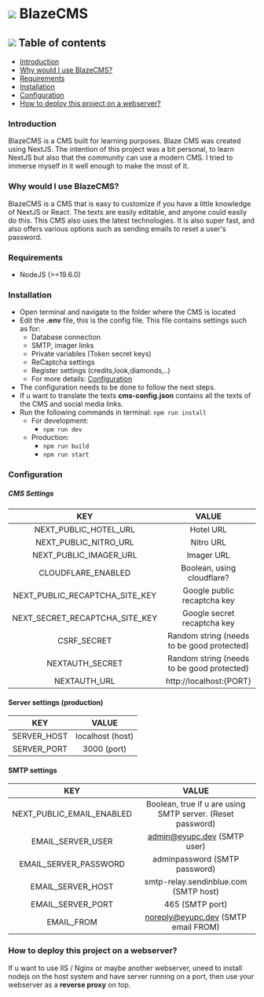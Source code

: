 # <img src="https://www.habborator.org/archive/icons/medium/v20_b2.gif"> BlazeCMS
## <img src="https://www.habborator.org/archive/icons/medium/toolbar_08.gif"> Table of contents
- [Introduction](#Introduction)
- [Why would I use BlazeCMS?](#why-would-I-use-BlazeCMS)
- [Requirements](#Requirements)
- [Installation](#Installation)
- [Configuration](#Configuration)
- [How to deploy this project on a webserver?](#how-to-deploy-this-project-on-a-webserver)

### Introduction
BlazeCMS is a CMS built for learning purposes. Blaze CMS was created using NextJS.
The intention of this project was a bit personal, to learn NextJS but also that the community can use a modern CMS. 
I tried to immerse myself in it well enough to make the most of it.
### Why would I use BlazeCMS?
BlazeCMS is a CMS that is easy to customize if you have a little knowledge of NextJS or React. The texts are easily editable, and anyone could easily do this.
This CMS also uses the latest technologies. It is also super fast, and also offers various options such as sending emails to reset a user's password.
### Requirements
- NodeJS (>=19.6.0)

### Installation
-  Open terminal and navigate to the folder where the CMS is located
- Edit the <b>.env</b> file, this is the config file. This file contains settings such as for: 
	- Database connection
	- SMTP, imager links
	- Private variables (Token secret keys)
	- ReCaptcha settings
	- Register settings (credits,look,diamonds,..)
	- For more details:  [Configuration](#Configuration)
- The configuration needs to be done to follow the next steps. 
- If u want to translate the texts <b>cms-config.json</b> contains all the texts of the CMS and social media links.
- Run the following commands in terminal:
``npm run install``
	- For development:
		- ``npm run dev``
	- Production:
		- ``npm run build``
		- ``npm run start``

### Configuration
##### CMS Settings
| **KEY**                         | **VALUE**                   |
|:-------------------------------:|:---------------------------:|
| NEXT_PUBLIC_HOTEL_URL           | Hotel URL                   |
| NEXT_PUBLIC_NITRO_URL           | Nitro URL                   |
| NEXT_PUBLIC_IMAGER_URL          | Imager URL                  |
| CLOUDFLARE_ENABLED              | Boolean, using cloudflare?  |
|  NEXT_PUBLIC_RECAPTCHA_SITE_KEY | Google public recaptcha key |
| NEXT_SECRET_RECAPTCHA_SITE_KEY  | Google secret recaptcha key |
| CSRF_SECRET                     | Random string (needs to be good protected)            |
| NEXTAUTH_SECRET                 | Random string (needs to be good protected)              |
| NEXTAUTH_URL                    | http://localhost:{PORT}     |

#### Server settings (production)
| **KEY**     | **VALUE** |
|:-----------:|:---------:|
| SERVER_HOST | localhost (host) |
| SERVER_PORT | 3000  (port)    |

#### SMTP settings

| **KEY**                   | **VALUE**                                                  |
|:-------------------------:|:----------------------------------------------------------:|
| NEXT_PUBLIC_EMAIL_ENABLED | Boolean, true if u are using SMTP server. (Reset password) |
| EMAIL_SERVER_USER         | admin@eyupc.dev (SMTP user)                                            |
| EMAIL_SERVER_PASSWORD     | adminpassword (SMTP password)                                            |
| EMAIL_SERVER_HOST         | smtp-relay.sendinblue.com (SMTP host)                             |
| EMAIL_SERVER_PORT         | 465 (SMTP port)                                                       |
| EMAIL_FROM                | noreply@eyupc.dev (SMTP email FROM)                                          |

### How to deploy this project on a webserver?
If u want to use IIS / Nginx or maybe another webserver, uneed to install nodejs on the host system and have server running on a port,
then use your webserver as a **reverse proxy** on top.

